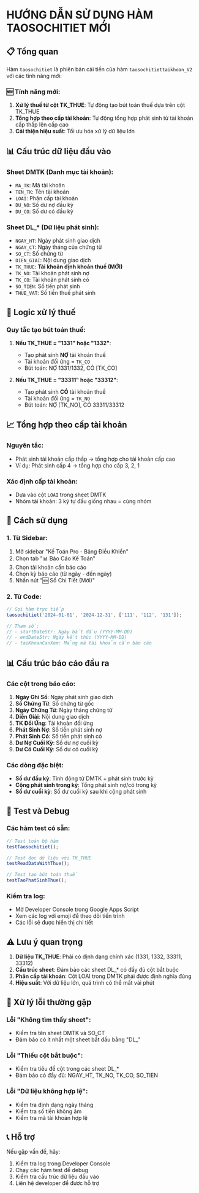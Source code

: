 # HƯỚNG DẪN SỬ DỤNG HÀM TAOSOCHITIET MỚI

## 📋 Tổng quan

Hàm `taosochitiet` là phiên bản cải tiến của hàm `taosochitiettaikhoan_V2` với các tính năng mới:

### 🆕 Tính năng mới:
1. **Xử lý thuế từ cột TK_THUE**: Tự động tạo bút toán thuế dựa trên cột TK_THUE
2. **Tổng hợp theo cấp tài khoản**: Tự động tổng hợp phát sinh từ tài khoản cấp thấp lên cấp cao
3. **Cải thiện hiệu suất**: Tối ưu hóa xử lý dữ liệu lớn

## 📊 Cấu trúc dữ liệu đầu vào

### Sheet DMTK (Danh mục tài khoản):
- `MA_TK`: Mã tài khoản
- `TEN_TK`: Tên tài khoản  
- `LOAI`: Phân cấp tài khoản
- `DU_NO`: Số dư nợ đầu kỳ
- `DU_CO`: Số dư có đầu kỳ

### Sheet DL_* (Dữ liệu phát sinh):
- `NGAY_HT`: Ngày phát sinh giao dịch
- `NGAY_CT`: Ngày tháng của chứng từ
- `SO_CT`: Số chứng từ
- `DIEN_GIAI`: Nội dung giao dịch
- `TK_THUE`: **Tài khoản định khoản thuế (MỚI)**
- `TK_NO`: Tài khoản phát sinh nợ
- `TK_CO`: Tài khoản phát sinh có
- `SO_TIEN`: Số tiền phát sinh
- `THUE_VAT`: Số tiền thuế phát sinh

## 🧮 Logic xử lý thuế

### Quy tắc tạo bút toán thuế:
1. **Nếu TK_THUE = "1331" hoặc "1332"**:
   - Tạo phát sinh **NỢ** tài khoản thuế
   - Tài khoản đối ứng = `TK_CO`
   - Bút toán: NỢ 1331/1332, CÓ [TK_CO]

2. **Nếu TK_THUE = "33311" hoặc "33312"**:
   - Tạo phát sinh **CÓ** tài khoản thuế  
   - Tài khoản đối ứng = `TK_NO`
   - Bút toán: NỢ [TK_NO], CÓ 33311/33312

## 📈 Tổng hợp theo cấp tài khoản

### Nguyên tắc:
- Phát sinh tài khoản cấp thấp → tổng hợp cho tài khoản cấp cao
- Ví dụ: Phát sinh cấp 4 → tổng hợp cho cấp 3, 2, 1

### Xác định cấp tài khoản:
- Dựa vào cột `LOAI` trong sheet DMTK
- Nhóm tài khoản: 3 ký tự đầu giống nhau = cùng nhóm

## 🎯 Cách sử dụng

### 1. Từ Sidebar:
1. Mở sidebar "Kế Toán Pro - Bảng Điều Khiển"
2. Chọn tab "📊 Báo Cáo Kế Toán"
3. Chọn tài khoản cần báo cáo
4. Chọn kỳ báo cáo (từ ngày - đến ngày)
5. Nhấn nút "🆕 Sổ Chi Tiết (Mới)"

### 2. Từ Code:
```javascript
// Gọi hàm trực tiếp
taosochitiet('2024-01-01', '2024-12-31', ['111', '112', '131']);

// Tham số:
// - startDateStr: Ngày bắt đầu (YYYY-MM-DD)
// - endDateStr: Ngày kết thúc (YYYY-MM-DD)  
// - taiKhoanCanXem: Mảng mã tài khoản cần báo cáo
```

## 📊 Cấu trúc báo cáo đầu ra

### Các cột trong báo cáo:
1. **Ngày Ghi Sổ**: Ngày phát sinh giao dịch
2. **Số Chứng Từ**: Số chứng từ gốc
3. **Ngày Chứng Từ**: Ngày tháng chứng từ
4. **Diễn Giải**: Nội dung giao dịch
5. **TK Đối Ứng**: Tài khoản đối ứng
6. **Phát Sinh Nợ**: Số tiền phát sinh nợ
7. **Phát Sinh Có**: Số tiền phát sinh có
8. **Dư Nợ Cuối Kỳ**: Số dư nợ cuối kỳ
9. **Dư Có Cuối Kỳ**: Số dư có cuối kỳ

### Các dòng đặc biệt:
- **Số dư đầu kỳ**: Tính động từ DMTK + phát sinh trước kỳ
- **Cộng phát sinh trong kỳ**: Tổng phát sinh nợ/có trong kỳ
- **Số dư cuối kỳ**: Số dư cuối kỳ sau khi cộng phát sinh

## 🧪 Test và Debug

### Các hàm test có sẵn:
```javascript
// Test toàn bộ hàm
testTaosochitiet();

// Test đọc dữ liệu với TK_THUE
testReadDataWithThue();

// Test tạo bút toán thuế
testTaoPhatSinhThue();
```

### Kiểm tra log:
- Mở Developer Console trong Google Apps Script
- Xem các log với emoji để theo dõi tiến trình
- Các lỗi sẽ được hiển thị chi tiết

## ⚠️ Lưu ý quan trọng

1. **Dữ liệu TK_THUE**: Phải có định dạng chính xác (1331, 1332, 33311, 33312)
2. **Cấu trúc sheet**: Đảm bảo các sheet DL_* có đầy đủ cột bắt buộc
3. **Phân cấp tài khoản**: Cột LOAI trong DMTK phải được định nghĩa đúng
4. **Hiệu suất**: Với dữ liệu lớn, quá trình có thể mất vài phút

## 🔧 Xử lý lỗi thường gặp

### Lỗi "Không tìm thấy sheet":
- Kiểm tra tên sheet DMTK và SO_CT
- Đảm bảo có ít nhất một sheet bắt đầu bằng "DL_"

### Lỗi "Thiếu cột bắt buộc":
- Kiểm tra tiêu đề cột trong các sheet DL_*
- Đảm bảo có đầy đủ: NGAY_HT, TK_NO, TK_CO, SO_TIEN

### Lỗi "Dữ liệu không hợp lệ":
- Kiểm tra định dạng ngày tháng
- Kiểm tra số tiền không âm
- Kiểm tra mã tài khoản hợp lệ

## 📞 Hỗ trợ

Nếu gặp vấn đề, hãy:
1. Kiểm tra log trong Developer Console
2. Chạy các hàm test để debug
3. Kiểm tra cấu trúc dữ liệu đầu vào
4. Liên hệ developer để được hỗ trợ